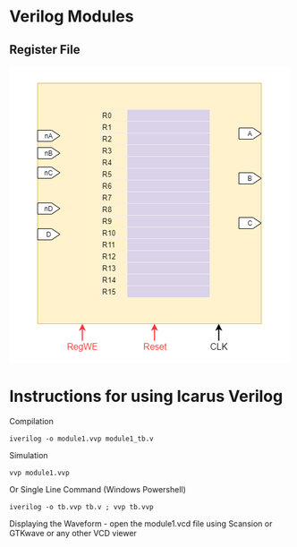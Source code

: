 # Verilog Modules

## Register File

![regfile](../docs/images/regfile.png "regfile")







# Instructions for using Icarus Verilog


Compilation

    iverilog -o module1.vvp module1_tb.v

Simulation

    vvp module1.vvp

Or Single Line Command (Windows Powershell)

    iverilog -o tb.vvp tb.v ; vvp tb.vvp

Displaying the Waveform - open the module1.vcd file using Scansion or GTKwave or any other VCD viewer


